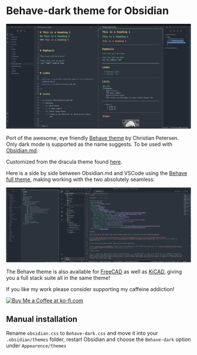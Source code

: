 # Behave-dark theme for Obsidian <!-- omit in toc -->

![Screenshot](Screenshot.png)

Port of the awesome, eye friendly [Behave theme](https://github.com/fnky/behave-theme) by Christian Petersen. Only dark mode is supported as the name suggests. To be used with [Obsidian.md](https://Obsidian.md).

Customized from the dracula theme found [here](hthttps://github.com/dracula/obsidian).

Here is a side by side between Obsidian.md and VSCode using the [Behave full theme](https://github.com/Chrismettal/Behave-full-Theme), making working with the two absolutely seamless:

![Comparison](Comparison.png)

The Behave theme is also available for [FreeCAD](https://github.com/Chrismettal/FreeCAD-Behave-dark) as well as [KiCAD](https://github.com/pointhi/kicad-color-schemes), giving you a full stack suite all in the same theme!

If you like my work please consider supporting my caffeine addiction!

<a href='https://ko-fi.com/U7U6G0X3' target='_blank'><img height='36' style='border:0px;height:36px;' src='https://az743702.vo.msecnd.net/cdn/kofi4.png?v=0' border='0' alt='Buy Me a Coffee at ko-fi.com' /></a>

## Manual installation

Rename `obsidian.css` to `Behave-dark.css` and move it into your `.obsidian/themes` folder, restart Obsidian and choose the `Behave-dark` option under `Appearence/themes`